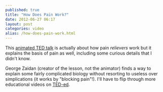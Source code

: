 ```yaml
---
published: true
title: "How Does Pain Work?"
date: 2012-06-27 06:17
layout: post
categories: video
alias: /how-does-pain-work.html
---
```

This [animated TED talk]( http://www.youtube.com/watch?v=9mcuIc5O-DE&feature=player_embedded) is actually about how pain *relievers* work but it explains the basis of pain as well, including some curious details that I didn't know.

George Zaidan (creator of the lesson, not the animator) finds a way to explain some fairly complicated biology without resorting to useless over simplications (it works by "blocking pain"!). I'll have to flip through more educational videos on [TED-ed](http://ed.ted.com/).
